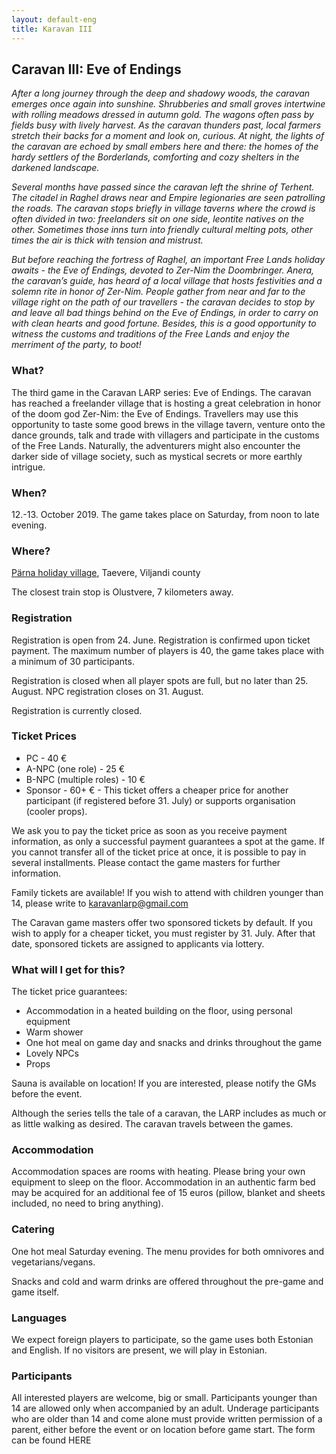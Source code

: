 ```yaml
---
layout: default-eng
title: Karavan III
---
```

## Caravan III: Eve of Endings

_After a long journey through the deep and shadowy woods, the caravan emerges once again into sunshine. Shrubberies and small groves intertwine with rolling meadows dressed in autumn gold. The wagons often pass by fields busy with lively harvest. As the caravan thunders past, local farmers stretch their backs for a moment and look on, curious. At night, the lights of the caravan are echoed by small embers here and there: the homes of the hardy settlers of the Borderlands, comforting and cozy shelters in the darkened landscape._

_Several months have passed since the caravan left the shrine of Terhent. The citadel in Raghel draws near and Empire legionaries are seen patrolling the roads. The caravan stops briefly in village taverns where the crowd is often divided in two: freelanders sit on one side, leontite natives on the other. Sometimes those inns turn into friendly cultural melting pots, other times the air is thick with tension and mistrust._

_But before reaching the fortress of Raghel, an important Free Lands holiday awaits - the Eve of Endings, devoted to Zer-Nim the Doombringer. Anera, the caravan’s guide, has heard of a local village that hosts festivities and a solemn rite in honor of Zer-Nim. People gather from near and far to the village right on the path of our travellers - the caravan decides to stop by and leave all bad things behind on the Eve of Endings, in order to carry on with clean hearts and good fortune. Besides, this is a good opportunity to witness the customs and traditions of the Free Lands and enjoy the merriment of the party, to boot!_

### What?

The third game in the Caravan LARP series: Eve of Endings. The caravan has reached a freelander village that is hosting a great celebration in honor of the doom god Zer-Nim: the Eve of Endings. Travellers may use this opportunity to taste some good brews in the village tavern, venture onto the dance grounds, talk and trade with villagers and participate in the customs of the Free Lands. Naturally, the adventurers might also encounter the darker side of village society, such as mystical secrets or more earthly intrigue.

### When?

12.-13. October 2019. The game takes place on Saturday, from noon to late evening.

### Where?

[Pärna holiday village](https://goo.gl/maps/W3ykQL12H2w19aLM6), Taevere, Viljandi county

The closest train stop is Olustvere, 7 kilometers away.

### Registration

Registration is open from 24. June. Registration is confirmed upon ticket payment. The maximum number of players is 40, the game takes place with a minimum of 30 participants.

Registration is closed when all player spots are full, but no later than 25. August. NPC registration closes on 31. August.

Registration is currently closed.

### Ticket Prices

* PC - 40 €
* A-NPC (one role) - 25 €
* B-NPC (multiple roles) - 10 €
* Sponsor - 60+ € - This ticket offers a cheaper price for another participant (if registered before 31. July) or supports organisation (cooler props).

We ask you to pay the ticket price as soon as you receive payment information, as only a successful payment guarantees a spot at the game. If you cannot transfer all of the ticket price at once, it is possible to pay in several installments. Please contact the game masters for further information.

Family tickets are available! If you wish to attend with children younger than 14, please write to karavanlarp@gmail.com

The Caravan game masters offer two sponsored tickets by default. If you wish to apply for a cheaper ticket, you must register by 31. July. After that date, sponsored tickets are assigned to applicants via lottery.

### What will I get for this?

The ticket price guarantees:

* Accommodation in a heated building on the floor, using personal equipment
* Warm shower
* One hot meal on game day and snacks and drinks throughout the game
* Lovely NPCs
* Props

Sauna is available on location! If you are interested, please notify the GMs before the event.

Although the series tells the tale of a caravan, the LARP includes as much or as little walking as desired. The caravan travels between the games.

### Accommodation

Accommodation spaces are rooms with heating. Please bring your own equipment to sleep on the floor. Accommodation in an authentic farm bed may be acquired for an additional fee of 15 euros (pillow, blanket and sheets included, no need to bring anything).

### Catering

One hot meal Saturday evening. The menu provides for both omnivores and vegetarians/vegans.

Snacks and cold and warm drinks are offered throughout the pre-game and game itself.

### Languages

We expect foreign players to participate, so the game uses both Estonian and English. If no visitors are present, we will play in Estonian.

### Participants

All interested players are welcome, big or small. Participants younger than 14 are allowed only when accompanied by an adult. Underage participants who are older than 14 and come alone must provide written permission of a parent, either before the event or on location before game start. The form can be found HERE
